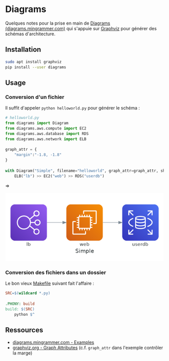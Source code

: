 # Diagrams

Quelques notes pour la prise en main de [Diagrams (diagrams.mingrammer.com)](https://diagrams.mingrammer.com/docs/getting-started/examples) qui s'appuie sur [Graphviz](https://graphviz.org/) pour générer des schémas d'architecture.

## Installation

```bash
sudo apt install graphviz
pip install --user diagrams
```

## Usage

### Conversion d'un fichier

Il suffit d'appeler `python helloworld.py` pour générer le schéma :

```py
# helloworld.py
from diagrams import Diagram
from diagrams.aws.compute import EC2
from diagrams.aws.database import RDS
from diagrams.aws.network import ELB

graph_attr = {
    "margin":"-1.8, -1.8"
}

with Diagram("Simple", filename="helloworld", graph_attr=graph_attr, show=False):
    ELB("lb") >> EC2("web") >> RDS("userdb")

```

=>

![helloworld.png](helloworld.png)

### Conversion des fichiers dans un dossier

Le bon vieux [Makefile](Makefile) suivant fait l'affaire :

```makefile
SRC=$(wildcard *.py)

.PHONY: build
build: $(SRC)
	python $^
```

## Ressources

* [diagrams.mingrammer.com - Examples](https://diagrams.mingrammer.com/docs/getting-started/examples)
* [graphviz.org - Graph Attributes](https://graphviz.org/docs/graph/) (c.f. `graph_attr` dans l'exemple contrôler la marge)
